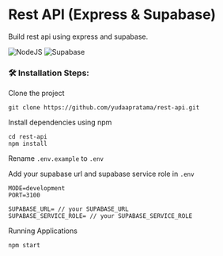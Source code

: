 
# Rest API (Express & Supabase)

Build rest api using express and supabase.

![NodeJS](https://img.shields.io/badge/node.js-6DA55F?style=flat&logo=node.js&logoColor=white)	![Supabase](https://img.shields.io/badge/Supabase-3ECF8E?style=flat&logo=supabase&logoColor=white)

### 🛠️ Installation Steps:

Clone the project

```
git clone https://github.com/yudaapratama/rest-api.git
```

Install dependencies using npm

```
cd rest-api
npm install
```

Rename ```.env.example``` to ```.env```

Add your supabase url and supabase service role in ```.env``` 
```
MODE=development
PORT=3100

SUPABASE_URL= // your SUPABASE_URL
SUPABASE_SERVICE_ROLE= // your SUPABASE_SERVICE_ROLE
```

Running Applications

```
npm start
```
